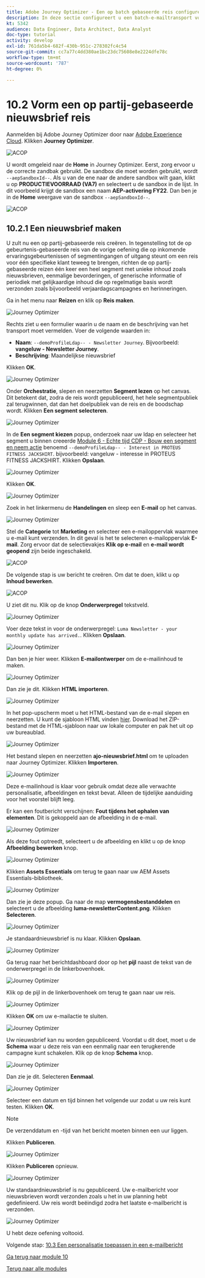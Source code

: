 ```yaml
---
title: Adobe Journey Optimizer - Een op batch gebaseerde reis configureren
description: In deze sectie configureert u een batch-e-mailtransport voor het verzenden van een nieuwsbrief
kt: 5342
audience: Data Engineer, Data Architect, Data Analyst
doc-type: tutorial
activity: develop
exl-id: 761da5b4-682f-430b-951c-278302fc4c54
source-git-commit: cc7a77c4dd380ae1bc23dc75608e8e2224dfe78c
workflow-type: tm+mt
source-wordcount: '787'
ht-degree: 0%

---
```


# 10.2 Vorm een op partij-gebaseerde nieuwsbrief reis

Aanmelden bij Adobe Journey Optimizer door naar [Adobe Experience Cloud](https://experience.adobe.com). Klikken **Journey Optimizer**.

![ACOP](../module7/images/acophome.png)

U wordt omgeleid naar de **Home**  in Journey Optimizer. Eerst, zorg ervoor u de correcte zandbak gebruikt. De sandbox die moet worden gebruikt, wordt `--aepSandboxId--`. Als u van de ene naar de andere sandbox wilt gaan, klikt u op **PRODUCTIEVOORRAAD (VA7)** en selecteert u de sandbox in de lijst. In dit voorbeeld krijgt de sandbox een naam **AEP-activering FY22**. Dan ben je in de **Home** weergave van de sandbox `--aepSandboxId--`.

![ACOP](../module7/images/acoptriglp.png)

## 10.2.1 Een nieuwsbrief maken

U zult nu een op partij-gebaseerde reis creëren. In tegenstelling tot de op gebeurtenis-gebaseerde reis van de vorige oefening die op inkomende ervaringsgebeurtenissen of segmentingangen of uitgang steunt om een reis voor één specifieke klant teweeg te brengen, richten de op partij-gebaseerde reizen één keer een heel segment met unieke inhoud zoals nieuwsbrieven, eenmalige bevorderingen, of generische informatie of periodiek met gelijkaardige inhoud die op regelmatige basis wordt verzonden zoals bijvoorbeeld verjaardagscampagnes en herinneringen.

Ga in het menu naar **Reizen** en klik op **Reis maken**.

![Journey Optimizer](./images/oc43.png)

Rechts ziet u een formulier waarin u de naam en de beschrijving van het transport moet vermelden. Voer de volgende waarden in:

- **Naam**: `--demoProfileLdap-- - Newsletter Journey`. Bijvoorbeeld: **vangeluw - Newsletter Journey**.
- **Beschrijving**: Maandelijkse nieuwsbrief

Klikken **OK**.

![Journey Optimizer](./images/batchj2.png)

Onder **Orchestratie**, slepen en neerzetten **Segment lezen** op het canvas. Dit betekent dat, zodra de reis wordt gepubliceerd, het hele segmentpubliek zal terugwinnen, dat dan het doelpubliek van de reis en de boodschap wordt. Klikken **Een segment selecteren**.

![Journey Optimizer](./images/batchj3.png)

In de **Een segment kiezen** popup, onderzoek naar uw ldap en selecteer het segment u binnen creeerde [Module 6 - Echte tijd CDP - Bouw een segment en neem actie](../module6/real-time-cdp-build-a-segment-take-action.md) benoemd `--demoProfileLdap-- - Interest in PROTEUS FITNESS JACKSHIRT`. bijvoorbeeld: vangeluw - interesse in PROTEUS FITNESS JACKSHIRT. Klikken **Opslaan**.

![Journey Optimizer](./images/batchj5.png)

Klikken **OK**.

![Journey Optimizer](./images/batchj6.png)

Zoek in het linkermenu de **Handelingen** en sleep een **E-mail** op het canvas.

![Journey Optimizer](./images/batchj7.png)

Stel de **Categorie** tot **Marketing** en selecteer een e-mailoppervlak waarmee u e-mail kunt verzenden. In dit geval is het te selecteren e-mailoppervlak **E-mail**. Zorg ervoor dat de selectievakjes **Klik op e-mail** en **e-mail wordt geopend** zijn beide ingeschakeld.

![ACOP](./images/journeyactions1eee.png)

De volgende stap is uw bericht te creëren. Om dat te doen, klikt u op **Inhoud bewerken**.

![ACOP](./images/journeyactions2.png)

U ziet dit nu. Klik op de knop **Onderwerpregel** tekstveld.

![Journey Optimizer](./images/batch4.png)

Voer deze tekst in voor de onderwerpregel: `Luma Newsletter - your monthly update has arrived.`. Klikken **Opslaan**.

![Journey Optimizer](./images/batch5.png)

Dan ben je hier weer. Klikken **E-mailontwerper** om de e-mailinhoud te maken.

![Journey Optimizer](./images/batch6.png)

Dan zie je dit. Klikken **HTML importeren**.

![Journey Optimizer](./images/batch7.png)

In het pop-upscherm moet u het HTML-bestand van de e-mail slepen en neerzetten. U kunt de sjabloon HTML vinden [hier](../../assets/html/ajo-newsletter.html.zip). Download het ZIP-bestand met de HTML-sjabloon naar uw lokale computer en pak het uit op uw bureaublad.

![Journey Optimizer](./images/html1.png)

Het bestand slepen en neerzetten **ajo-nieuwsbrief.html** om te uploaden naar Journey Optimizer. Klikken **Importeren**.

![Journey Optimizer](./images/batch8.png)

Deze e-mailinhoud is klaar voor gebruik omdat deze alle verwachte personalisatie, afbeeldingen en tekst bevat. Alleen de tijdelijke aanduiding voor het voorstel blijft leeg.

Er kan een foutbericht verschijnen: **Fout tijdens het ophalen van elementen**. Dit is gekoppeld aan de afbeelding in de e-mail.

![Journey Optimizer](./images/errorfetch.png)

Als deze fout optreedt, selecteert u de afbeelding en klikt u op de knop **Afbeelding bewerken** knop.

![Journey Optimizer](./images/errorfetch1.png)

Klikken **Assets Essentials** om terug te gaan naar uw AEM Assets Essentials-bibliotheek.

![Journey Optimizer](./images/errorfetch2.png)

Dan zie je deze popup. Ga naar de map **vermogensbestanddelen** en selecteert u de afbeelding **luma-newsletterContent.png**. Klikken **Selecteren**.

![Journey Optimizer](./images/errorfetch3.png)

Je standaardnieuwsbrief is nu klaar. Klikken **Opslaan**.

![Journey Optimizer](./images/ready.png)

Ga terug naar het berichtdashboard door op het **pijl** naast de tekst van de onderwerpregel in de linkerbovenhoek.

![Journey Optimizer](./images/batch9.png)

Klik op de pijl in de linkerbovenhoek om terug te gaan naar uw reis.

![Journey Optimizer](./images/oc79aeee.png)

Klikken **OK** om uw e-mailactie te sluiten.

![Journey Optimizer](./images/oc79beee.png)

Uw nieuwsbrief kan nu worden gepubliceerd. Voordat u dit doet, moet u de **Schema** waar u deze reis van een eenmalig naar een terugkerende campagne kunt schakelen. Klik op de knop **Schema** knop.

![Journey Optimizer](./images/batchj12.png)

Dan zie je dit. Selecteren **Eenmaal**.

![Journey Optimizer](./images/sch1.png)

Selecteer een datum en tijd binnen het volgende uur zodat u uw reis kunt testen. Klikken **OK**.

>[!NOTE]
>
>De verzenddatum en -tijd van het bericht moeten binnen een uur liggen.

Klikken **Publiceren**.

![Journey Optimizer](./images/batchj13.png)

Klikken **Publiceren** opnieuw.

![Journey Optimizer](./images/batchj14.png)

Uw standaardnieuwsbrief is nu gepubliceerd. Uw e-mailbericht voor nieuwsbrieven wordt verzonden zoals u het in uw planning hebt gedefinieerd. Uw reis wordt beëindigd zodra het laatste e-mailbericht is verzonden.

![Journey Optimizer](./images/batchj14eee.png)

U hebt deze oefening voltooid.

Volgende stap: [10.3 Een personalisatie toepassen in een e-mailbericht](./ex3.md)

[Ga terug naar module 10](./journeyoptimizer.md)

[Terug naar alle modules](../../overview.md)

